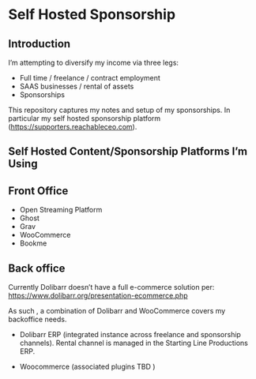 # Self Hosted Sponsorship

## Introduction 

I’m attempting to diversify my income via three legs:

- Full time / freelance / contract employment 
- SAAS businesses / rental of assets 
- Sponsorships 

This repository captures my notes and setup of my sponsorships. In particular my self hosted sponsorship platform (https://supporters.reachableceo.com).

## Self Hosted Content/Sponsorship Platforms I’m Using 

## Front Office

- Open Streaming Platform 
- Ghost
- Grav
- WooCommerce
- Bookme

## Back office 

Currently Dolibarr doesn’t have a full e-commerce solution per: 
<https://www.dolibarr.org/presentation-ecommerce.php>

As such , a combination of Dolibarr and WooCommerce covers my backoffice needs. 

- Dolibarr ERP (integrated instance across freelance and sponsorship channels). Rental channel is managed in the Starting Line Productions ERP.

- Woocommerce (associated plugins TBD )